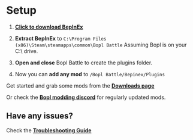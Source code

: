 # Setup
1. **[Click to download BepInEx](/data/BepInEx_x64_5.4.22.0.zip)**

2. **Extract BepInEx** to `C:\Program Files (x86)\Steam\steamapps\common\Bopl Battle` Assuming Bopl is on your C:\ drive.

3. **Open and close** Bopl Battle to create the plugins folder.

4. Now you can **add any mod** to `/Bopl Battle/Bepinex/Plugins`

Get started and grab some mods from the **[Downloads page](/Downloads)**

Or check the **[Bopl modding discord](https://discord.gg/official-bopl-battle-modding-comunity-1175164882388275310)** for regularly updated mods.

## Have any issues?

Check the **[Troubleshooting Guide](/wiki#path=installing%2Ftroubleshooting.md)**